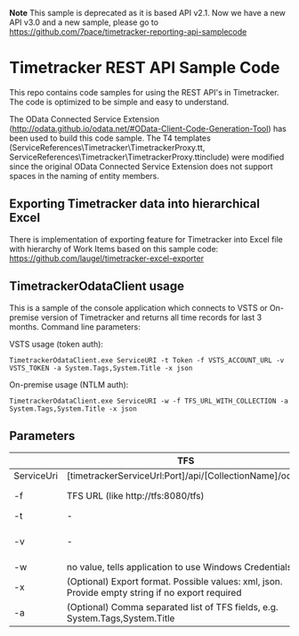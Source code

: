 **Note** This sample is deprecated as it is based API v2.1. Now we have a new API v3.0 and a new sample, please go to https://github.com/7pace/timetracker-reporting-api-samplecode

Timetracker REST API Sample Code
===================

This repo contains code samples for using the REST API's in Timetracker. The code is optimized to be simple and easy to understand.

The OData Connected Service Extension (http://odata.github.io/odata.net/#OData-Client-Code-Generation-Tool) has been used to build this code sample.
The T4 templates (ServiceReferences\Timetracker\TimetrackerProxy.tt, ServiceReferences\Timetracker\TimetrackerProxy.ttinclude) were modified since the original OData Connected Service Extension does not support spaces in the naming of entity members.

## Exporting Timetracker data into hierarchical Excel
There is implementation of exporting feature for Timetracker into Excel file with hierarchy of Work Items based on this sample code:
https://github.com/laugel/timetracker-excel-exporter


## TimetrackerOdataClient usage

This is a sample of the console application which connects to VSTS or On-premise version of Timetracker and returns all time records for last 3 months.
Command line parameters:

VSTS usage (token auth): 
```
TimetrackerOdataClient.exe ServiceURI -t Token -f VSTS_ACCOUNT_URL -v VSTS_TOKEN -a System.Tags,System.Title -x json
```

On-premise usage (NTLM auth):
```
TimetrackerOdataClient.exe ServiceURI -w -f TFS_URL_WITH_COLLECTION -a System.Tags,System.Title -x json
```
## Parameters

|   | TFS  | VSTS  |
|---|---|---|
| ServiceUri  | [timetrackerServiceUrl:Port]/api/[CollectionName]/odata  |  https://[accountName].timehub.7pace.com/api/odata |
|-f| TFS URL (like http://tfs:8080/tfs)|VSTS Account URL (https://[accountName].visualstudio.com)|
| -t  | -  | API Token  |
| -v  | -  | (Optional) VSTS Personal token. Used only when fetching fields from VSTS API that do not included in default list of fields when exporting. |
| -w  | no value, tells application to use Windows Credentials  | -  |
|-x|(Optional) Export format. Possible values: xml, json. Provide empty string if no export required|(Optional) Export format. Possible values: xml, json. Provide empty string if no export required|
|-a| (Optional) Comma separated list of TFS fields, e.g. System.Tags,System.Title|(Optional) Comma separated list of TFS fields, e.g. System.Tags,System.Title|
